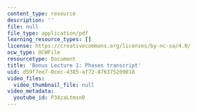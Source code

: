 ```yaml
---
content_type: resource
description: ''
file: null
file_type: application/pdf
learning_resource_types: []
license: https://creativecommons.org/licenses/by-nc-sa/4.0/
ocw_type: OCWFile
resourcetype: Document
title: 'Bonus Lecture 1: Phases transcript'
uid: d59f7ee7-0cec-4385-af72-876375209018
video_files:
  video_thumbnail_file: null
video_metadata:
  youtube_id: P34zaLtmsn0
---
```

